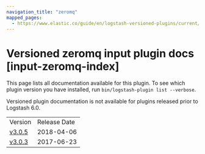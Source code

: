 ```yaml
---
navigation_title: "zeromq"
mapped_pages:
  - https://www.elastic.co/guide/en/logstash-versioned-plugins/current/input-zeromq-index.html
---
```


# Versioned zeromq input plugin docs [input-zeromq-index]

This page lists all documentation available for this plugin. To see which plugin version you have installed, run `bin/logstash-plugin list --verbose`.

Versioned plugin documentation is not available for plugins released prior to Logstash 6.0.

| | |
| :- | :- |
| Version | Release Date |
| [v3.0.5](v3-0-5-plugins-inputs-zeromq.md) | 2018-04-06 |
| [v3.0.3](v3-0-3-plugins-inputs-zeromq.md) | 2017-06-23 |
